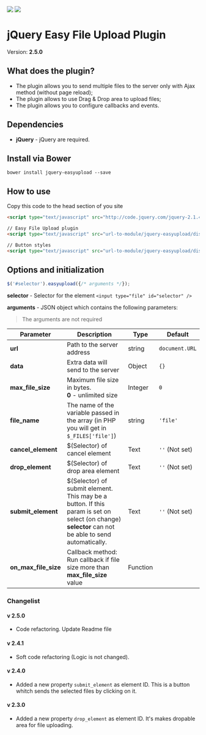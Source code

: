 ![](https://img.shields.io/badge/Version-2.5-brightgreen.svg)
![](https://img.shields.io/badge/Technologies-jQuery-blue.svg)

# jQuery Easy File Upload Plugin

Version: **2.5.0**

## What does the plugin?

- The plugin allows you to send multiple files to the server only with Ajax method (without page reload);
- The plugin allows to use Drag & Drop area to upload files;
- The plugin allows you to configure callbacks and events.

## Dependencies

* **jQuery** - jQuery are required.

## Install via Bower

`bower install jquery-easyupload --save` 

## How to use

Copy this code to the head section of you site
```html
<script type="text/javascript" src="http://code.jquery.com/jquery-2.1.4.min.js"></script>

// Easy File Upload plugin
<script type="text/javascript" src="url-to-module/jquery-easyupload/dist/jquery.easyupload.min.js"></script>

// Button styles
<script type="text/javascript" src="url-to-module/jquery-easyupload/dist/jquery.easyupload.min.css"></script>
```

## Options and initialization
```js
$('#selector').easyupload({/* arguments */});
```
**selector** - Selector for the element `<input type="file" id="selector" />`

**arguments** - JSON object which contains the following parameters:

> The arguments are not required
  
Parameter | Description | Type | Default
--- | --- | --- | ---
**url** | Path to the server address | string | `document.URL`
**data** | Extra data will send to the server | Object | `{}`
**max_file_size** | Maximum file size in bytes.<br />**0** - unlimited size | Integer | `0`
**file_name** | The name of the variable passed in the array (in PHP you will get in `$_FILES['file']`) | string | `'file'`
**cancel_element** | $(Selector) of cancel element | Text | `''` (Not set)
**drop_element** | $(Selector) of drop area element | Text | `''` (Not set)
**submit_element** | $(Selector) of submit element. This may be a button. If this param is set on select (on change) **selector** can not be able to send automatically. | Text | `''` (Not set)
**on_max_file_size** | Callback method: Run callback if file size more than **max_file_size** value | Function | |


### Changelist

#### v 2.5.0
- Code refactoring. Update Readme file

#### v 2.4.1
- Soft code refactoring (Logic is not changed).

#### v 2.4.0
- Added a new property `submit_element` as element ID. This is a button whitch sends the selected files by clicking on it.

#### v 2.3.0
- Added a new property `drop_element` as element ID. It's makes dropable area for file uploading.